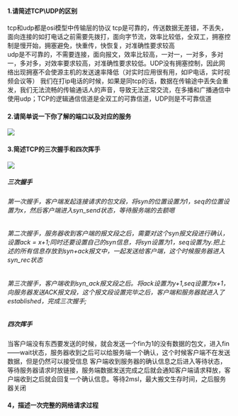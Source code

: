 #### 1.请简述TCP\UDP的区别
tcp和udp都是osi模型中传输层的协议
tcp是可靠的，传送数据无差错，不丢失，面向连接的如打电话之前需要先拨打，面向字节流，效率比较低，全双工，拥塞控制是慢开始，拥塞避免，快重传，快恢复，对准确性要求较高<br>
udp是不可靠的，不需要连接，面向报文，效率比较高，一对一，一对多，多对一，多对多，对效率要求较高，对准确性要求较低。UDP没有拥塞控制，因此网络出现拥塞不会使源主机的发送速率降低（对实时应用很有用，如IP电话，实时视频会议等）
我们在打ip电话的时候，如果是同tcp的话，数据在传输途中丢失会重发，我们无法流畅的传输通话人的声音，导致无法正常交流，在多播和广播通信中使用udp；TCP的逻辑通信信道是全双工的可靠信道，UDP则是不可靠信道
#### 2.请简单说一下你了解的端口以及对应的服务
![](https://pic1.zhimg.com/80/v2-e584c505e895441d7b52c8f3c02c9770_hd.jpg)
#### 3.简述TCP的三次握手和四次挥手
![](https://pic2.zhimg.com/v2-8720bd64871a5452df583fdab8207d64_r.jpg)
##### 三次握手
###### 第一次握手，客户端发起连接请求的包文段，将syn的位置设置为1，seq的位置设置为x，然后客户端进入syn_send状态，等待服务端的去额嗯
###### 第二次握手，服务器收到客户端的报文段之后，需要对这个syn报文段进行确认，设置ack = x+1;同时还要设置自己的syn信息，将syn设置为1，seq设置为y.把上述的所有信息存放到syn+ack报文中，一起发送给客户端，这个时候服务器进入syn_rec状态
###### 第三次握手，客户端收到syn_ack报文段之后。将ack设置为y+1,seq设置为x+1，向服务器发送ACK报文段，这个报文段设置完毕之后，客户端和服务器就进入了established，完成三次握手;
##### 四次挥手
当客户端没有东西要发送的时候，就会发送一个fin为1的没有数据的包文，进入fin——wait状态，服务器收到之后可以给服务端一个确认，这个时候客户端不在发送数据，但是仍然可以接受信息
客户端收到服务器的确认信息之后进入等待状态，等待服务器请求时放链接，服务端数据发送完成之后就会通知客户端请求释放，客户端收到之后就会回复一个确认信息。等待2msl，最大搬文生存时间，之后服务器关闭
#### 4，描述一次完整的网络请求过程
